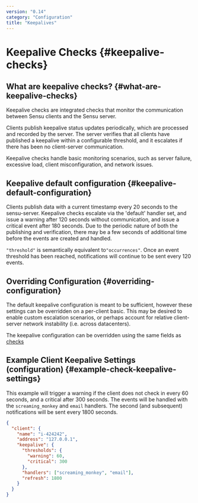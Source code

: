 ```yaml
---
version: "0.14"
category: "Configuration"
title: "Keepalives"
---
```


# Keepalive Checks {#keepalive-checks}

## What are keepalive checks? {#what-are-keepalive-checks}


Keepalive checks are integrated checks that monitor the communication
between Sensu clients and the Sensu server.

Clients publish keepalive status updates periodically, which are
processed and recorded by the server.  The server verifies that
all clients have published a keepalive within a configurable threshold,
and it escalates if there has been no client-server communication.

Keepalive checks handle basic monitoring scenarios, such as server
failure, excessive load, client misconfiguration, and network issues.

## Keepalive default configuration {#keepalive-default-configuration}

Clients publish data with a current timestamp every 20 seconds to the sensu-server. Keepalive checks escalate via the 'default' handler set, and issue a
warning after 120 seconds without communication, and issue a critical
event after 180 seconds. Due to the periodic nature of both the
publishing and verification, there may be a few seconds of additional
time before the events are created and handled.

`"threshold"` is semantically equivalent to`"occurrences"`. Once an event threshold has been reached, notifications will continue to be sent every 120 events.

## Overriding Configuration {#overriding-configuration}

The default keepalive configuration is meant to be sufficient, however
these settings can be overridden on a per-client basic. This may be
desired to enable custom escalation scenarios, or perhaps account for
relative client-server network instability (i.e. across datacenters).

The keepalive configuration can be overridden using the same fields as
[checks](checks)

## Example Client Keepalive Settings (configuration) {#example-check-keepalive-settings}

This example will trigger a warning if the client does not check in
every 60 seconds, and a critical after 300 seconds.  The events will
be handled with the `screaming_monkey` and `email` handlers. The second
(and subsequent) notifications will be sent every 1800 seconds.

~~~ json
{
  "client": {
    "name": "i-424242",
    "address": "127.0.0.1",
    "keepalive": {
      "thresholds": {
        "warning": 60,
        "critical": 300
      },
      "handlers": ["screaming_monkey", "email"],
      "refresh": 1800
    }
  }
}
~~~
